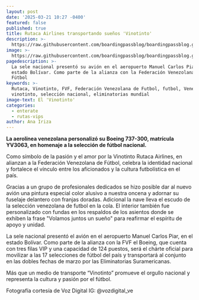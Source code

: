 ```yaml
---
layout: post
date: '2025-03-21 10:27 -0400'
featured: false
published: true
title: Rutaca Airlines transportando sueños 'Vinotinto'
description: >-
  https://raw.githubusercontent.com/boardingpassblog/boardingpassblog.github.io/refs/heads/main/assets/images/Rutaca%20Vinotinto.jpg
image: >-
  https://raw.githubusercontent.com/boardingpassblog/boardingpassblog.github.io/refs/heads/main/assets/images/Rutaca%20Vinotinto.jpg
pagedescription: >-
  La sele nacional presentó su avión en el aeropuerto Manuel Carlos Piar, en el
  estado Bolívar. Como parte de la alianza con la Federación Venezolana de
  Fútbol 
keywords: >-
  Rutaca, Vinotinto, FVF, Federación Venezolana de Futbol, futbol, Venezuela, la
  vinotinto, selección nacional, eliminatorias mundial 
image-text: El 'Vinotinto'
categories:
  - enterate
  - rutas-vips
author: Ana Iriza
---
```


**La aerolínea venezolana personalizó su Boeing 737-300, matrícula YV3063, en homenaje a la selección de fútbol nacional.**

Como símbolo de la pasión y el amor por la Vinotinto Rutaca Airlines, en alianzan a la Federación Venezolana de Fútbol, celebra la identidad nacional y fortalece el vínculo entre los aficionados y la cultura futbolística en el país. 

Gracias a un grupo de profesionales dedicados se hizo posible dar al nuevo avión una pintura especial color alusivo a nuestra oncena y adornar su fuselaje delantero con franjas doradas. 
Adicional la nave lleva el escudo de la selección venezolana de futbol en la cola. 
El interior también fue personalizado con fundas en los respaldos de los asientos donde se exhiben la frase "Volamos juntos un sueño" para reafirmar el espíritu de apoyo y unidad. 

La sele nacional presentó el avión en el aeropuerto Manuel Carlos Piar, en el estado Bolívar. 
Como parte de la alianza con la FVF el Boeing, que cuenta con tres filas VIP y una capacidad de 124 puestos, será el chárte oficial para movilizar a las 17 selecciones de fútbol del país y transportará al conjunto en las dobles fechas de marzo por las Eliminatorias Suramericanas.

Más que un medio de transporte “Vinotinto” promueve el orgullo nacional y representa la cultura y pasión por el fútbol.

Fotografía cortesía de Voz Digital IG: @vozdigital_ve
